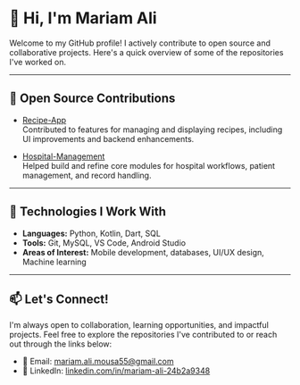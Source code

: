# 👋 Hi, I'm Mariam Ali

Welcome to my GitHub profile! I actively contribute to open source and collaborative projects. Here's a quick overview of some of the repositories I've worked on.

---

## 🔧 Open Source Contributions

- [Recipe-App](https://github.com/Omnyanasr/Recipe-App)  
  Contributed to features for managing and displaying recipes, including UI improvements and backend enhancements.

- [Hospital-Management](https://github.com/Omnyanasr/Hospital-Management)  
  Helped build and refine core modules for hospital workflows, patient management, and record handling.
---

## 🚀 Technologies I Work With

- **Languages:** Python, Kotlin, Dart, SQL  
- **Tools:** Git, MySQL, VS Code, Android Studio  
- **Areas of Interest:** Mobile development, databases, UI/UX design, Machine learning

---

## 📫 Let's Connect!

I'm always open to collaboration, learning opportunities, and impactful projects. Feel free to explore the repositories I've contributed to or reach out through the links below:

- 📧 Email: mariam.ali.mousa55@gmail.com  
- 🔗 LinkedIn: [linkedin.com/in/mariam-ali-24b2a9348](https://www.linkedin.com/in/mariam-ali-24b2a9348)
